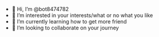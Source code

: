 - 👋 Hi, I’m @bot8474782
- 👀 I’m interested in your interests/what or no what you like
- 🌱 I’m currently learning how to get  more friend
- 💞️ I’m looking to collaborate on your journey 
  

<!---
bot8474782/bot8474782 is a ✨ special ✨ repository because its `README.md` (this file) appears on your GitHub profile.
You can click the Preview link to take a look at your changes.
--->
